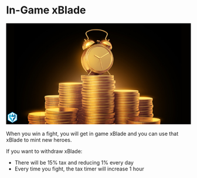 # In-Game xBlade

![Time is money](<../../.gitbook/assets/image (2) (1).png>)

When you win a fight, you will get in game xBlade and you can use that xBlade to mint new heroes.&#x20;

If you want to withdraw xBlade:

* There will be 15% tax and reducing 1% every day
* Every time you fight, the tax timer will increase 1 hour
